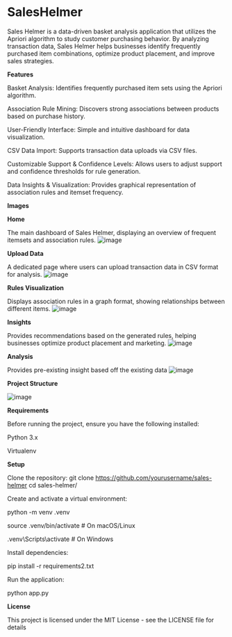 # SalesHelmer
Sales Helmer is a data-driven basket analysis application that utilizes the Apriori algorithm to study customer purchasing behavior. By analyzing transaction data, Sales Helmer helps businesses identify frequently purchased item combinations, optimize product placement, and improve sales strategies.

**Features**


Basket Analysis: Identifies frequently purchased item sets using the Apriori algorithm.

Association Rule Mining: Discovers strong associations between products based on purchase history.

User-Friendly Interface: Simple and intuitive dashboard for data visualization.

CSV Data Import: Supports transaction data uploads via CSV files.

Customizable Support & Confidence Levels: Allows users to adjust support and confidence thresholds for rule generation.

Data Insights & Visualization: Provides graphical representation of association rules and itemset frequency.


**Images** 


**Home**

The main dashboard of Sales Helmer, displaying an overview of frequent itemsets and association rules.
![image](https://github.com/user-attachments/assets/9dc641c8-bdf8-4054-b461-aca2d5fe4418)

**Upload Data**

A dedicated page where users can upload transaction data in CSV format for analysis.
![image](https://github.com/user-attachments/assets/736f8859-1f47-4d46-acb7-84137e9b7566)

**Rules Visualization**

Displays association rules in a graph format, showing relationships between different items.
![image](https://github.com/user-attachments/assets/3ef0a1a4-4910-4a5e-a64e-9fc187760b82)

**Insights**

Provides recommendations based on the generated rules, helping businesses optimize product placement and marketing.
![image](https://github.com/user-attachments/assets/9c695d56-5add-49e1-983a-ef34eeba73c2)

**Analysis**

Provides pre-existing insight based off the existing data
![image](https://github.com/user-attachments/assets/d53d1e5b-5621-4b3b-98ca-654a00c36e7f)



**Project Structure**



![image](https://github.com/user-attachments/assets/988bb9eb-2b4f-4c3d-a1f6-b74586426cfd)



**Requirements**

Before running the project, ensure you have the following installed:

Python 3.x



Virtualenv




**Setup**

Clone the repository:
git clone https://github.com/yourusername/sales-helmer
cd sales-helmer/

Create and activate a virtual environment:


python -m venv .venv



source .venv/bin/activate  # On macOS/Linux


.venv\Scripts\activate  # On Windows



Install dependencies:

pip install -r requirements2.txt


Run the application:

python app.py


**License**


This project is licensed under the MIT License - see the LICENSE file for details




